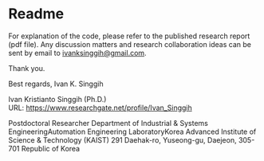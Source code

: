 # Readme

For explanation of the code, please refer to the published research report (pdf file).
Any discussion matters and research collaboration ideas can be sent by email to ivanksinggih@gmail.com.

Thank you.

Best regards,
Ivan K. Singgih



Ivan Kristianto Singgih (Ph.D.)
URL: https://www.researchgate.net/profile/Ivan_Singgih

Postdoctoral Researcher
Department of Industrial & Systems EngineeringAutomation Engineering LaboratoryKorea Advanced Institute of Science & Technology (KAIST)
291 Daehak-ro, Yuseong-gu, Daejeon, 305-701
Republic of Korea
